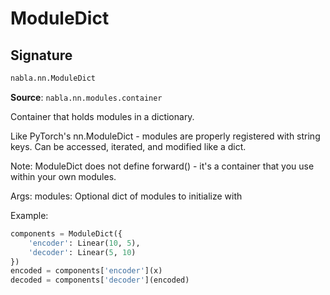 # ModuleDict

## Signature

```python
nabla.nn.ModuleDict
```

**Source**: `nabla.nn.modules.container`

Container that holds modules in a dictionary.

Like PyTorch's nn.ModuleDict - modules are properly registered with
string keys. Can be accessed, iterated, and modified like a dict.

Note: ModuleDict does not define forward() - it's a container that you
use within your own modules.

Args:
    modules: Optional dict of modules to initialize with
    
Example:
```python
components = ModuleDict({
    'encoder': Linear(10, 5),
    'decoder': Linear(5, 10)
})
encoded = components['encoder'](x)
decoded = components['decoder'](encoded)
```

